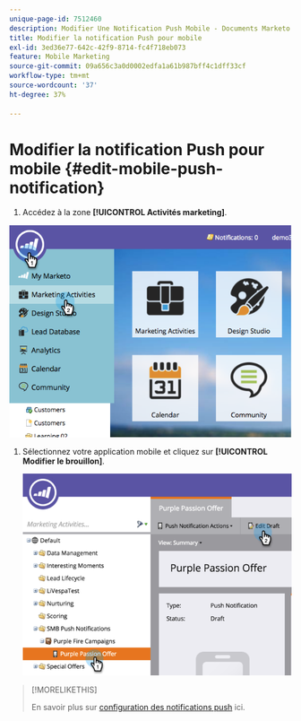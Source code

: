 ```yaml
---
unique-page-id: 7512460
description: Modifier Une Notification Push Mobile - Documents Marketo - Documentation Du Produit
title: Modifier la notification Push pour mobile
exl-id: 3ed36e77-642c-42f9-8714-fc4f718eb073
feature: Mobile Marketing
source-git-commit: 09a656c3a0d0002edfa1a61b987bff4c1dff33cf
workflow-type: tm+mt
source-wordcount: '37'
ht-degree: 37%

---
```


# Modifier la notification Push pour mobile {#edit-mobile-push-notification}

1. Accédez à la zone **[!UICONTROL Activités marketing]**.

![](assets/image2015-4-22-18-3a44-3a42.png)

1. Sélectionnez votre application mobile et cliquez sur **[!UICONTROL Modifier le brouillon]**.

   ![](assets/image2015-4-22-18-3a45-3a13.png)

>[!MORELIKETHIS]
>
>En savoir plus sur [configuration des notifications push](/help/marketo/product-docs/mobile-marketing/push-notifications/configure-mobile-push-notification.md) ici.
